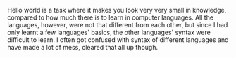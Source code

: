 Hello world is a task where it makes you look very very small in knowledge, compared to how much there is to learn in computer languages. All the languages, however, were not that different from each other, but since I had only learnt a few languages' basics, the other languages' syntax were difficult to learn. I often got confused with syntax of different languages and have made a lot of mess, cleared that all up though.
